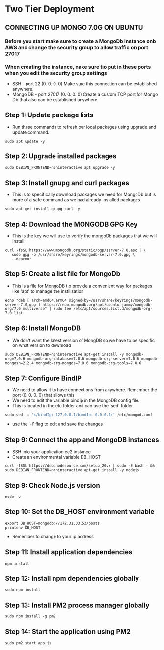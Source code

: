 # Two Tier Deployment

## CONNECTING UP MONGO 7.0G ON UBUNTU

### Before you start make sure to create a MongoDb instance onb AWS and change the security group to allow traffic on port 27017
### When creating the instance, nake sure tio put in these ports when you edit the security group settings 

* SSH - port 22 (0. 0. 0. 0)
Make sure this connection can be established anywhere.
* Mongo DB - port 27017 (0. 0. 0. 0)
Create a custom TCP port for Mongo Db that also can be established anywhere 


## Step 1: Update package lists
* Run these commands to refresh our local packages using upgrade and update command. 
```
sudo apt update -y
```

##  Step 2: Upgrade installed packages
```
sudo DEBIAN_FRONTEND=noninteractive apt upgrade -y 
```

##  Step 3: Install gnupg and curl packages
* This is to specifically download packages we need for MongoDb but is more of a safe command as we had already installed packages
```
sudo apt-get install gnupg curl -y
```
##  Step 4: Download the MONGODB GPG Key
* This is the key we will use to verify the mongoDb packages that we will install
```
curl -fsSL https://www.mongodb.org/static/pgp/server-7.0.asc | \
   sudo gpg -o /usr/share/keyrings/mongodb-server-7.0.gpg \
   --dearmor
```
##  Step 5: Create a list file for MongoDb
* This is a file for MongoDB t o provide a convenient way for packages like 'apt' to manage the instilisation 
```
echo "deb [ arch=amd64,arm64 signed-by=/usr/share/keyrings/mongodb-server-7.0.gpg ] https://repo.mongodb.org/apt/ubuntu jammy/mongodb-org/7.0 multiverse" | sudo tee /etc/apt/sources.list.d/mongodb-org-7.0.list
```

## Step 6: Install MongoDB 
* We don't want the latest version of MongDB so we have to be specific on what version to download
``` 
sudo DEBIAN_FRONTEND=noninteractive apt-get install -y mongodb-org=7.0.6 mongodb-org-database=7.0.6 mongodb-org-server=7.0.6 mongodb-mongosh=2.2.4 mongodb-org-mongos=7.0.6 mongodb-org-tools=7.0.6
```

## Step 7: Configure BindIP

* We need to allow it to have connections from anywhere. Remember the port (0. 0. 0. 0) that allows this
* We need to edit the variable bindIp in the MongoDB config file. 
* This is located in the etc folder and can use the 'sed' folder
```python
sudo sed -i 's/bindIp: 127.0.0.1/bindIp: 0.0.0.0/' /etc/mongod.conf
```
* use the '-i' flag to edit and save the changes 

##  Step 9: Connect the app and MongoDB instances
* SSH into your application ec2 instance
* Create an environmental variable DB_HOST 
```
curl -fSSL https://deb.nodesource.com/setup_20.x | sudo -E bash - && sudo DEBIAN_FRONTEND=noninteractive apt-get install -y nodejs 
```

##  Step 9: Check Node.js version

```
node -v
```

##  Step 10: Set the DB_HOST environment variable
```
export DB_HOST=mongodb://172.31.33.53/posts
printenv DB_HOST
```

* Remember to change to your ip address

## Step 11: Install application dependencies
```
npm install
```

## Step 12: Install npm dependencies globally
```
sudo npm install
```
## Step 13: Install PM2 process manager globally
```
sudo npm install -g pm2
```
##  Step 14: Start the application using PM2
```
sudo pm2 start app.js